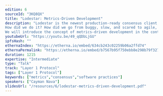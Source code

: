 ```yaml
---
edition: 6
sourceId: "3KQ8QX"
title: "Lodestar: Metrics-Driven Development"
description: "Lodestar is the newest production-ready consensus client, written entirely in TypeScript.
How did we do it? How did we go from buggy, slow, and scared to agile, confident chads? Metrics, metrics, metrics!
We will introduce the concept of metrics-driven development in the context of blockchain node development and give fun examples where metrics saved our hide, time and time again."
youtubeUrl: "https://youtu.be/49_qQDbLjGU"
ipfsHash: ""
ethernaIndex: "https://etherna.io/embed/634cb243c02259b06a2ffd74"
ethernaPermalink: "https://etherna.io/embed/b7567b95f750ebb8e298b79f327792bc0c5073309881a8fcfe373a9439de8601"
duration: 1215
expertise: "Intermediate"
type: "Talk"
track: "Layer 1 Protocol"
tags: ["Layer 1 Protocol"]
keywords: ["metrics","consensus","software practices"]
speakers: ["Cayman Nava"]
slidesUrl: "/resources/6/lodestar-metrics-driven-development.pdf"
---
```

